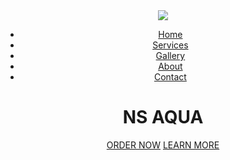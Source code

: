 <html>
<head>
	<title>Ns Aqua</title>
	<link rel="stylesheet" href="css/style.css">
</head>
<body>
	<header>
		<di class="main">
			<div class="logo">
				<img src="logo.png">
			</div>
			<ul>
				<li class="active"><a href="#">Home</a></li>
				<li><a href="#">Services</a></li>
				<li><a href="#">Gallery</a></li>
				<li><a href="#">About</a></li>
				<li><a href="#">Contact</a></li>
			</ul>
		</div>
		<div class="title">
			<h1>NS AQUA</h1>
		</div>
		<div class="button">
			<a href="#" class="btn">ORDER NOW</a> 
			<a href="#" class="btn">LEARN MORE</a>
		</div>
	</header>
</body>
</html>
